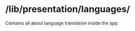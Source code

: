 /lib/presentation/languages/
============================

Contains all about language translation inside the app.